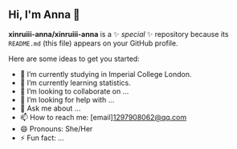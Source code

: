 ## Hi, I'm Anna 👋


**xinruiii-anna/xinruiii-anna** is a ✨ _special_ ✨ repository because its `README.md` (this file) appears on your GitHub profile.

Here are some ideas to get you started:

- 🔭 I’m currently studying in Imperial College London.
- 🌱 I’m currently learning statistics.
- 👯 I’m looking to collaborate on ...
- 🤔 I’m looking for help with ...
- 💬 Ask me about ...
- 📫 How to reach me: [email]1297908062@qq.com
- 😄 Pronouns: She/Her
- ⚡ Fun fact: ...

